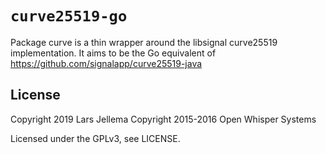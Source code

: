 # `curve25519-go`

Package curve is a thin wrapper around the libsignal curve25519
implementation. It aims to be the Go equivalent of
https://github.com/signalapp/curve25519-java

## License

Copyright 2019 Lars Jellema
Copyright 2015-2016 Open Whisper Systems

Licensed under the GPLv3, see LICENSE.
